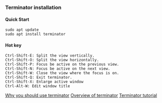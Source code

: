 ### Terminator installation
#### Quick Start
```console
sudo apt update
sudo apt install terminator 
```

#### Hot key
```hotkey
Ctrl-Shift-E: Split the view vertically.
Ctrl-Shift-O: Split the view horizontally.
Ctrl-Shift-P: Focus be active on the previous view.
Ctrl-Shift-N: Focus be active on the next view.
Ctrl-Shift-W: Close the view where the focus is on.
Ctrl-Shift-Q: Exit terminator.
Ctrl-Shift-X: Enlarge active window
Ctrl-Alt-W: Edit window title
``` 

[Why you should use terminator](https://ros.guru/2018/01/21/wrangling-ros-terminals/)
[Overview of terminator](https://gnometerminator.blogspot.com/p/introduction.html)
[Terminator tutorial](https://www.youtube.com/watch?v=dq4RlgxObN4)

